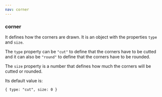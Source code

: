 ```yaml
---
nav: corner
---
```


### corner

It defines how the corners are drawn. It is an object with the properties `type` and `size`.

The `type` property can be `"cut"` to define that the corners have to be cutted and it can also be `"round"` to define that the corners have to be rounded.

The `size` property is a number that defines how much the corners will be cutted or rounded.

Its default value is:

`{ type: "cut", size: 0 }`
